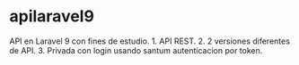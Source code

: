 # apilaravel9
 API en Laravel 9 con fines de estudio.
    1.  API REST.
    2.  2 versiones diferentes de API.
    3.  Privada con login usando santum autenticacion por token.
